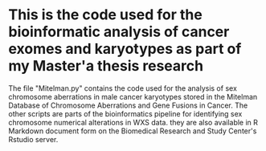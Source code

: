# This is the code used for the bioinformatic analysis of cancer exomes and karyotypes as part of my Master'a thesis research
The file "Mitelman.py" contains the code used for the analysis of sex chromosome aberrations in male cancer karyotypes stored in the Mitelman Database of Chromosome Aberrations and Gene Fusions in Cancer.
The other scripts are parts of the bioinformatics pipeline for identifying sex chromosome numerical alterations in WXS data. they are also available in R Markdown document form on the Biomedical Research and Study Center's Rstudio server.
